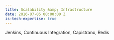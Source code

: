 ```yaml
---
title: Scalability &amp; Infrastructure
date: 2016-07-05 00:00:00 Z
is-tech-expertise: true
---
```


Jenkins, Continuous Integration, Capistrano, Redis